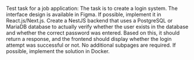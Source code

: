 Test task for a job application:
The task is to create a login system. The interface design is available in Figma. If possible, implement it in React.js/Next.js.
Create a NestJS backend that uses a PostgreSQL or MariaDB database to actually verify whether the user exists in the database and whether the correct password was entered.
Based on this, it should return a response, and the frontend should display whether the login attempt was successful or not. No additional subpages are required.
If possible, implement the solution in Docker.
